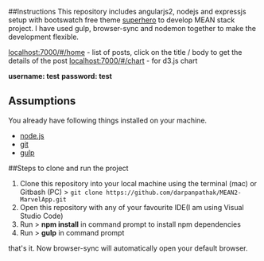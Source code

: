 ##Instructions
This repository includes angularjs2, nodejs and expressjs setup with bootswatch free theme [superhero](http://bootswatch.com/superhero/) to develop MEAN stack project. I have used gulp, browser-sync and nodemon together to make the development flexible. 

[localhost:7000/#/home](localhost:7000/#/home) - list of posts, click on the title / body to get the details of the post
[localhost:7000/#/chart](localhost:7000/#/chart) - for d3.js chart


**username: test**
**password: test** 

## Assumptions
You already have following things installed on your machine.

- [node.js](http://nodejs.org/)
- [git](http://git-scm.com/)
- [gulp](http://gulpjs.com/)
  
##Steps to clone and run the project
1. Clone this repository into your local machine using the terminal (mac) or Gitbash (PC) > `git clone https://github.com/darpanpathak/MEAN2-MarvelApp.git`
2. Open this repository with any of your favourite IDE(I am using Visual Studio Code)
3. Run > **npm install** in command prompt to install npm dependencies 
4. Run > **gulp** in command prompt 

that's it. Now browser-sync will automatically open your default browser.
